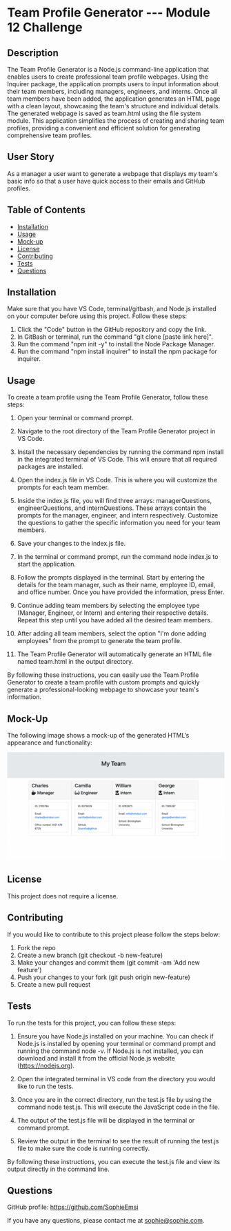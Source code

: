 # Team Profile Generator --- Module 12 Challenge

## Description

The Team Profile Generator is a Node.js command-line application that enables users to create professional team profile webpages. Using the Inquirer package, the application prompts users to input information about their team members, including managers, engineers, and interns. Once all team members have been added, the application generates an HTML page with a clean layout, showcasing the team's structure and individual details. The generated webpage is saved as team.html using the file system module. This application simplifies the process of creating and sharing team profiles, providing a convenient and efficient solution for generating comprehensive team profiles.

## User Story

As a manager a user want to generate a webpage that displays my team's basic info so that a user have quick access to their emails and GitHub profiles.

## Table of Contents

* [Installation](#installation)
* [Usage](#usage)
* [Mock-up](#mockup)
* [License](#license)
* [Contributing](#contributing)
* [Tests](#tests)
* [Questions](#questions)

## Installation

Make sure that you have VS Code, terminal/gitbash, and Node.js installed on your computer before using this project. Follow these steps:

1. Click the "Code" button in the GitHub repository and copy the link.
2. In GitBash or terminal, run the command "git clone [paste link here]".
3. Run the command "npm init -y" to install the Node Package Manager.
4. Run the command "npm install inquirer" to install the npm package for inquirer.

## Usage

To create a team profile using the Team Profile Generator, follow these steps:

1. Open your terminal or command prompt.

2. Navigate to the root directory of the Team Profile Generator project in VS Code.

3. Install the necessary dependencies by running the command npm install in the integrated terminal of VS Code. This will ensure that all required packages are installed.

4. Open the index.js file in VS Code. This is where you will customize the prompts for each team member.

5. Inside the index.js file, you will find three arrays: managerQuestions, engineerQuestions, and internQuestions. These arrays contain the prompts for the manager, engineer, and intern respectively. Customize the questions to gather the specific information you need for your team members.

6. Save your changes to the index.js file.

7. In the terminal or command prompt, run the command node index.js to start the application.

8. Follow the prompts displayed in the terminal. Start by entering the details for the team manager, such as their name, employee ID, email, and office number. Once you have provided the information, press Enter.

9. Continue adding team members by selecting the employee type (Manager, Engineer, or Intern) and entering their respective details. Repeat this step until you have added all the desired team members.

10. After adding all team members, select the option "I'm done adding employees" from the prompt to generate the team profile.

11. The Team Profile Generator will automatically generate an HTML file named team.html in the output directory.

By following these instructions, you can easily use the Team Profile Generator to create a team profile with custom prompts and quickly generate a professional-looking webpage to showcase your team's information.

## Mock-Up

The following image shows a mock-up of the generated HTML’s appearance and functionality:

![Alt text](assets/Screenshot%202023-05-16%20at%2015.48.07.png)

## License

This project does not require a license.

## Contributing

If you would like to contribute to this project please follow the steps below:

1. Fork the repo
2. Create a new branch (git checkout -b new-feature)
3. Make your changes and commit them (git commit -am 'Add new feature')
4. Push your changes to your fork (git push origin new-feature)
5. Create a new pull request

## Tests

To run the tests for this project, you can follow these steps:

1. Ensure you have Node.js installed on your machine. You can check if Node.js is installed by opening your terminal or command prompt and running the command node -v. If Node.js is not installed, you can download and install it from the official Node.js website (https://nodejs.org).

2. Open the integrated terminal in VS code from the directory you would like to run the tests.

3. Once you are in the correct directory, run the test.js file by using the command node test.js. This will execute the JavaScript code in the file.

4. The output of the test.js file will be displayed in the terminal or command prompt.

5. Review the output in the terminal to see the result of running the test.js file to make sure the code is running correctly.

By following these instructions, you can execute the test.js file and view its output directly in the command line.

## Questions

GitHub profile: https://github.com/SophieEmsi

If you have any questions, please contact me at sophie@sophie.com.
